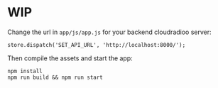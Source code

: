# WIP

Change the url in `app/js/app.js` for your backend cloudradioo server:

```
store.dispatch('SET_API_URL', 'http://localhost:8000/');
```

Then compile the assets and start the app:

```
npm install
npm run build && npm run start
```
